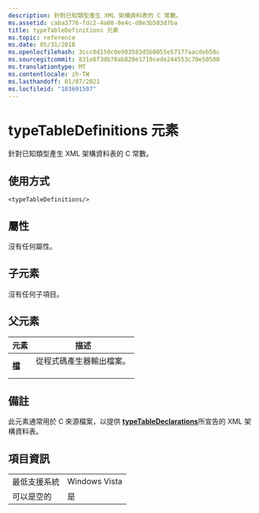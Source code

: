 ```yaml
---
description: 針對已知類型產生 XML 架構資料表的 C 常數。
ms.assetid: caba3776-fdc2-4a08-8e4c-d8e3b583d7ba
title: typeTableDefinitions 元素
ms.topic: reference
ms.date: 05/31/2018
ms.openlocfilehash: 3ccc8d150c0e983583d5b8055e57177aacdeb58c
ms.sourcegitcommit: 831e8f3db78ab820e1710cede244553c70e50500
ms.translationtype: MT
ms.contentlocale: zh-TW
ms.lasthandoff: 01/07/2021
ms.locfileid: "103691507"
---
```

# <a name="typetabledefinitions-element"></a>typeTableDefinitions 元素

針對已知類型產生 XML 架構資料表的 C 常數。

## <a name="usage"></a>使用方式

``` syntax
<typeTableDefinitions/>
```

## <a name="attributes"></a>屬性

沒有任何屬性。

## <a name="child-elements"></a>子元素

沒有任何子項目。

## <a name="parent-elements"></a>父元素



| 元素                         | 描述                                                    |
|---------------------------------|----------------------------------------------------------------|
| [**檔**](file.md)<br/> | 從程式碼產生器輸出檔案。<br/> <br/> |



## <a name="remarks"></a>備註

此元素通常用於 C 來源檔案，以提供 [**typeTableDeclarations**](typetabledeclarations.md)所宣告的 XML 架構資料表。

## <a name="element-information"></a>項目資訊



|                                     |               |
|-------------------------------------|---------------|
| 最低支援系統<br/> | Windows Vista |
| 可以是空的                        | 是           |



 

 




